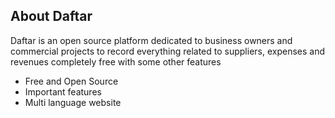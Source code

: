 ## About Daftar

Daftar is an open source platform dedicated to business owners and commercial projects to record everything related to
suppliers, expenses and revenues completely free with some other features

- Free and Open Source
- Important features
- Multi language website
